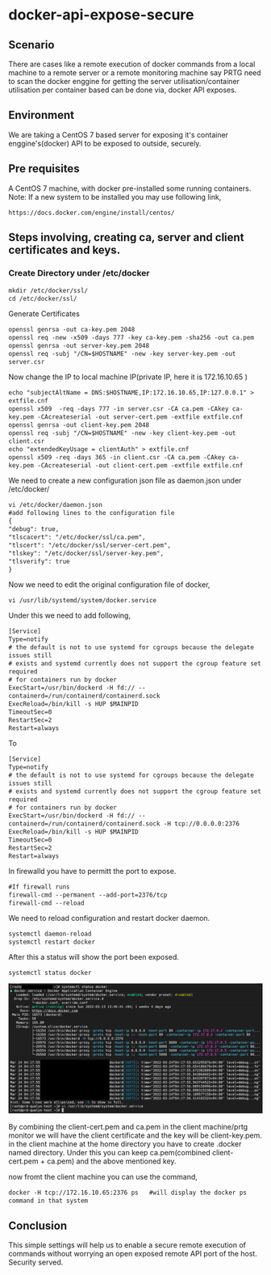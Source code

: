 # docker-api-expose-secure
## Scenario
There are cases like a remote execution of docker commands from a local machine to a remote server or a remote monitoring machine say PRTG need to scan the docker enggine for getting the server utilisation/container utilisation per container based can be done via, docker API exposes.

## Environment
We are taking a CentOS 7 based server for exposing it's container enggine's(docker) API to be exposed to outside, securely.

## Pre requisites
A CentOS 7 machine, with docker pre-installed some running containers.
Note: If a new system to be installed you may use following link, 
```
https://docs.docker.com/engine/install/centos/
```

## Steps involving, creating ca, server and client certificates and keys.
### Create Directory under /etc/docker
```
mkdir /etc/docker/ssl/
cd /etc/docker/ssl/
```
Generate Certificates

```
openssl genrsa -out ca-key.pem 2048
openssl req -new -x509 -days 777 -key ca-key.pem -sha256 -out ca.pem
openssl genrsa -out server-key.pem 2048
openssl req -subj "/CN=$HOSTNAME" -new -key server-key.pem -out server.csr
```
Now change the IP to local machine IP(private IP, here it is 172.16.10.65 )
```
echo "subjectAltName = DNS:$HOSTNAME,IP:172.16.10.65,IP:127.0.0.1" > extfile.cnf
openssl x509  -req -days 777 -in server.csr -CA ca.pem -CAkey ca-key.pem -CAcreateserial -out server-cert.pem -extfile extfile.cnf
openssl genrsa -out client-key.pem 2048
openssl req -subj "/CN=$HOSTNAME" -new -key client-key.pem -out client.csr
echo "extendedKeyUsage = clientAuth" > extfile.cnf
openssl x509 -req -days 365 -in client.csr -CA ca.pem -CAkey ca-key.pem -CAcreateserial -out client-cert.pem -extfile extfile.cnf
```
We need to create a new configuration json file as daemon.json under /etc/docker/
```
vi /etc/docker/daemon.json
#add following lines to the configuration file
{
"debug": true,
"tlscacert": "/etc/docker/ssl/ca.pem",
"tlscert": "/etc/docker/ssl/server-cert.pem",
"tlskey": "/etc/docker/ssl/server-key.pem",
"tlsverify": true
}
```
Now we need to edit the original configuration file of docker, 
```
vi /usr/lib/systemd/system/docker.service
```
Under this we need to add following, 
```
[Service]
Type=notify
# the default is not to use systemd for cgroups because the delegate issues still
# exists and systemd currently does not support the cgroup feature set required
# for containers run by docker
ExecStart=/usr/bin/dockerd -H fd:// --containerd=/run/containerd/containerd.sock
ExecReload=/bin/kill -s HUP $MAINPID
TimeoutSec=0
RestartSec=2
Restart=always
```
To
```
[Service]
Type=notify
# the default is not to use systemd for cgroups because the delegate issues still
# exists and systemd currently does not support the cgroup feature set required
# for containers run by docker
ExecStart=/usr/bin/dockerd -H fd:// --containerd=/run/containerd/containerd.sock -H tcp://0.0.0.0:2376
ExecReload=/bin/kill -s HUP $MAINPID
TimeoutSec=0
RestartSec=2
Restart=always
```
In firewalld you have to permitt the port to expose.
```
#If firewall runs
firewall-cmd --permanent --add-port=2376/tcp
firewall-cmd --reload
```
We need to reload configuration and restart docker daemon.
```
systemctl daemon-reload
systemctl restart docker
```
After this a status will show the port been exposed.
```
systemctl status docker
```

<center><img alt="Docker Status" src="Untitled.png"> </img></center>

By combining the client-cert.pem and ca.pem in the client machine/prtg monitor we will have the client certificate and the key will be client-key.pem. 
in the client machine at the home directory you have to create .docker named directory. Under this you can keep ca.pem(combined client-cert.pem + ca.pem) and the above mentioned key.

now fromt the client machine you can use the command, 
```
docker -H tcp://172.16.10.65:2376 ps   #will display the docker ps command in that system
```

## Conclusion
This simple settings will help us to enable a secure remote execution of commands without worrying an open exposed remote API port of the host. Security served.
